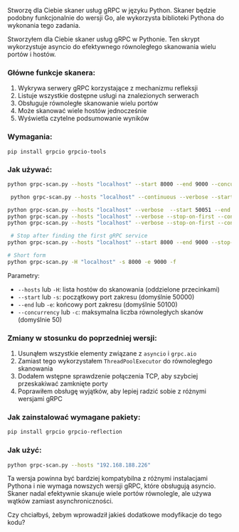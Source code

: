 Stworzę dla Ciebie skaner usług gRPC w języku Python. Skaner będzie podobny funkcjonalnie do wersji Go, ale wykorzysta biblioteki Pythona do wykonania tego zadania.

Stworzyłem dla Ciebie skaner usług gRPC w Pythonie. Ten skrypt wykorzystuje asyncio do efektywnego równoległego skanowania wielu portów i hostów.

### Główne funkcje skanera:

1. Wykrywa serwery gRPC korzystające z mechanizmu refleksji
2. Listuje wszystkie dostępne usługi na znalezionych serwerach
3. Obsługuje równoległe skanowanie wielu portów
4. Może skanować wiele hostów jednocześnie
5. Wyświetla czytelne podsumowanie wyników

### Wymagania:

```
pip install grpcio grpcio-tools
```

### Jak używać:

```bash
python grpc-scan.py --hosts "localhost" --start 8000 --end 9000 --concurrency 50
```
```bash
 python grpc-scan.py --hosts "localhost" --continuous --verbose --start 50051 --end 50052 --concurrency 2
```

```bash
python grpc-scan.py --hosts "localhost" --verbose  --start 50051 --end 50052
python grpc-scan.py --hosts "localhost" --verbose --stop-on-first --continuous --start 50051 --end 50052
python grpc-scan.py --hosts "localhost" --verbose --stop-on-first --continuous --start 50051 --end 50054 --rate 50

 # Stop after finding the first gRPC service
python grpc-scan.py --hosts "localhost" --start 8000 --end 9000 --stop-on-first

# Short form
python grpc-scan.py -H "localhost" -s 8000 -e 9000 -f

```

Parametry:
- `--hosts` lub `-H`: lista hostów do skanowania (oddzielone przecinkami)
- `--start` lub `-s`: początkowy port zakresu (domyślnie 50000)
- `--end` lub `-e`: końcowy port zakresu (domyślnie 50100)
- `--concurrency` lub `-c`: maksymalna liczba równoległych skanów (domyślnie 50)


### Zmiany w stosunku do poprzedniej wersji:

1. Usunąłem wszystkie elementy związane z `asyncio` i `grpc.aio`
2. Zamiast tego wykorzystałem `ThreadPoolExecutor` do równoległego skanowania
3. Dodałem wstępne sprawdzenie połączenia TCP, aby szybciej przeskakiwać zamknięte porty
4. Poprawiłem obsługę wyjątków, aby lepiej radzić sobie z różnymi wersjami gRPC

### Jak zainstalować wymagane pakiety:

```bash
pip install grpcio grpcio-reflection
```

### Jak użyć:

```bash
python grpc-scan.py --hosts "192.168.188.226"
```

Ta wersja powinna być bardziej kompatybilna z różnymi instalacjami Pythona i nie wymaga nowszych wersji gRPC, które obsługują asyncio. Skaner nadal efektywnie skanuje wiele portów równolegle, ale używa wątków zamiast asynchroniczności.

Czy chciałbyś, żebym wprowadził jakieś dodatkowe modyfikacje do tego kodu?